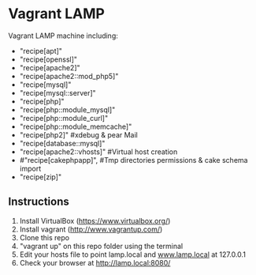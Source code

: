 Vagrant LAMP
============

Vagrant LAMP machine including:
- "recipe[apt]"
- "recipe[openssl]"
- "recipe[apache2]"
- "recipe[apache2::mod_php5]"
- "recipe[mysql]"
- "recipe[mysql::server]"
- "recipe[php]"
- "recipe[php::module_mysql]"
- "recipe[php::module_curl]"
- "recipe[php::module_memcache]"
- "recipe[php2]" #xdebug & pear Mail
- "recipe[database::mysql]"
- "recipe[apache2::vhosts]" #Virtual host creation
- #"recipe[cakephpapp]", #Tmp directories permissions & cake schema import
- "recipe[zip]"


Instructions
------------

1. Install VirtualBox (https://www.virtualbox.org/)
2. Install vagrant (http://www.vagrantup.com/)
3. Clone this repo
4. "vagrant up" on this repo folder using the terminal
5. Edit your hosts file to point lamp.local and www.lamp.local at 127.0.0.1
6. Check your browser at http://lamp.local:8080/
